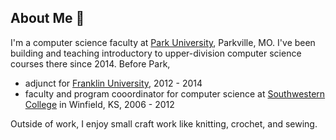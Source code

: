 ## About Me 👋

<!--
**cpengb/cpengb** is a ✨ _special_ ✨ repository because its `README.md` (this file) appears on your GitHub profile.

Here are some ideas to get you started:

- 🔭 I’m currently working on ...
- 🌱 I’m currently learning ...
- 👯 I’m looking to collaborate on ...
- 🤔 I’m looking for help with ...
- 💬 Ask me about ...
- 📫 How to reach me: ...
- 😄 Pronouns: ...
- ⚡ Fun fact: ...
-->
I'm a computer science faculty at [Park University](https://www.park.edu), Parkville, MO. I've been building and teaching introductory to upper-division computer science courses there since 2014. Before Park, 
* adjunct for [Franklin University](https://www.franklin.edu/), 2012 - 2014
* faculty and program cooordinator for computer science at [Southwestern College](https://www.sckans.edu/) in Winfield, KS, 2006 - 2012   

Outside of work, I enjoy small craft work like knitting, crochet, and sewing. 